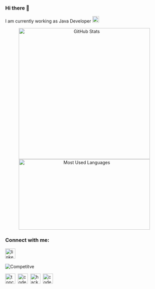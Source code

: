 ### Hi there 👋
I am currently working as Java Developer 
<img src='https://cdn.jsdelivr.net/npm/simple-icons@4.13.0/icons/tata.svg' alt='tata' height='21'>

<p align="center">
<img src='https://github-readme-stats.codestackr.vercel.app/api?username=Deshwal36&show_icons=true&hide=stars&count_private=true&card_width=418' alt='GitHub Stats' width='418'>
<img src='https://github-readme-stats.codestackr.vercel.app/api/top-langs/?username=Deshwal36&hide=swift,php,scss&layout=compact&card_width=418' alt='Most Used Languages' width='418' height='225'>
</p>

### Connect with me: 

[<img src='https://cdn.jsdelivr.net/npm/simple-icons@3.0.1/icons/linkedin.svg' alt='linkedin' height='32'>][1]&nbsp;

![Competitve](https://img.shields.io/amo/stars/coding?color=blue&label=Competitive&logo=coding&style=flat-square)

[<img src='https://cdn.jsdelivr.net/npm/simple-icons@4.13.0/icons/topcoder.svg' alt='topcoder' height='32'>][2]&nbsp;
[<img src='https://cdn.jsdelivr.net/npm/simple-icons@4.13.0/icons/codechef.svg' alt='codechef' height='32'>][3]&nbsp;
[<img src='https://cdn.jsdelivr.net/npm/simple-icons@4.13.0/icons/hackerrank.svg' alt='hackerrank' height='32'>][4]&nbsp;
[<img src='https://cdn.jsdelivr.net/npm/simple-icons@4.13.0/icons/codeforces.svg' alt='codeforces' height='32'>][5]

[1]: https://www.linkedin.com/in/shivam-deshwal-ba9a6bb6/
[2]: https://www.topcoder.com/members/Deshwal
[3]: https://www.codechef.com/users/deshwal
[4]: https://www.hackerrank.com/shivam_deshwal36?hr_r=1
[5]: https://codeforces.com/profile/Deshwal36




